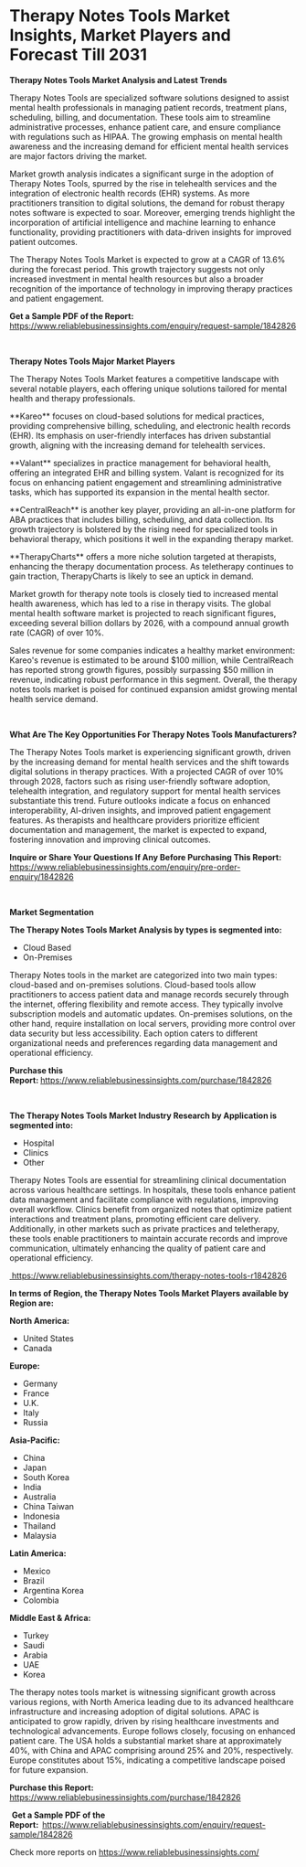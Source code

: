 <p><h1>Therapy Notes Tools Market Insights, Market Players and Forecast Till 2031</h1></p><p><strong>Therapy Notes Tools Market Analysis and Latest Trends</strong></p>
<p><p>Therapy Notes Tools are specialized software solutions designed to assist mental health professionals in managing patient records, treatment plans, scheduling, billing, and documentation. These tools aim to streamline administrative processes, enhance patient care, and ensure compliance with regulations such as HIPAA. The growing emphasis on mental health awareness and the increasing demand for efficient mental health services are major factors driving the market.</p><p>Market growth analysis indicates a significant surge in the adoption of Therapy Notes Tools, spurred by the rise in telehealth services and the integration of electronic health records (EHR) systems. As more practitioners transition to digital solutions, the demand for robust therapy notes software is expected to soar. Moreover, emerging trends highlight the incorporation of artificial intelligence and machine learning to enhance functionality, providing practitioners with data-driven insights for improved patient outcomes.</p><p>The Therapy Notes Tools Market is expected to grow at a CAGR of 13.6% during the forecast period. This growth trajectory suggests not only increased investment in mental health resources but also a broader recognition of the importance of technology in improving therapy practices and patient engagement.</p></p>
<p><strong>Get a Sample PDF of the Report:&nbsp;</strong> <a href="https://www.reliablebusinessinsights.com/enquiry/request-sample/1842826?utm_campaign=101&utm_medium=2&utm_source=Github&utm_content=ia&utm_term=01012025&utm_id=therapy-notes-tools">https://www.reliablebusinessinsights.com/enquiry/request-sample/1842826</a></p>
<p>&nbsp;</p>
<p><strong>Therapy Notes Tools Major Market Players</strong></p>
<p><p>The Therapy Notes Tools Market features a competitive landscape with several notable players, each offering unique solutions tailored for mental health and therapy professionals. </p><p>**Kareo** focuses on cloud-based solutions for medical practices, providing comprehensive billing, scheduling, and electronic health records (EHR). Its emphasis on user-friendly interfaces has driven substantial growth, aligning with the increasing demand for telehealth services. </p><p>**Valant** specializes in practice management for behavioral health, offering an integrated EHR and billing system. Valant is recognized for its focus on enhancing patient engagement and streamlining administrative tasks, which has supported its expansion in the mental health sector.</p><p>**CentralReach** is another key player, providing an all-in-one platform for ABA practices that includes billing, scheduling, and data collection. Its growth trajectory is bolstered by the rising need for specialized tools in behavioral therapy, which positions it well in the expanding therapy market.</p><p>**TherapyCharts** offers a more niche solution targeted at therapists, enhancing the therapy documentation process. As teletherapy continues to gain traction, TherapyCharts is likely to see an uptick in demand.</p><p>Market growth for therapy note tools is closely tied to increased mental health awareness, which has led to a rise in therapy visits. The global mental health software market is projected to reach significant figures, exceeding several billion dollars by 2026, with a compound annual growth rate (CAGR) of over 10%.</p><p>Sales revenue for some companies indicates a healthy market environment: Kareo's revenue is estimated to be around $100 million, while CentralReach has reported strong growth figures, possibly surpassing $50 million in revenue, indicating robust performance in this segment. Overall, the therapy notes tools market is poised for continued expansion amidst growing mental health service demand.</p></p>
<p>&nbsp;</p>
<p><strong>What Are The Key Opportunities For Therapy Notes Tools Manufacturers?</strong></p>
<p><p>The Therapy Notes Tools market is experiencing significant growth, driven by the increasing demand for mental health services and the shift towards digital solutions in therapy practices. With a projected CAGR of over 10% through 2028, factors such as rising user-friendly software adoption, telehealth integration, and regulatory support for mental health services substantiate this trend. Future outlooks indicate a focus on enhanced interoperability, AI-driven insights, and improved patient engagement features. As therapists and healthcare providers prioritize efficient documentation and management, the market is expected to expand, fostering innovation and improving clinical outcomes.</p></p>
<p><strong>Inquire or Share Your Questions If Any Before Purchasing This Report:</strong> <a href="https://www.reliablebusinessinsights.com/enquiry/pre-order-enquiry/1842826?utm_campaign=101&utm_medium=2&utm_source=Github&utm_content=ia&utm_term=01012025&utm_id=therapy-notes-tools">https://www.reliablebusinessinsights.com/enquiry/pre-order-enquiry/1842826</a></p>
<p>&nbsp;</p>
<p><strong>Market Segmentation</strong></p>
<p><strong>The Therapy Notes Tools Market Analysis by types is segmented into:</strong></p>
<p><ul><li>Cloud Based</li><li>On-Premises</li></ul></p>
<p><p>Therapy Notes tools in the market are categorized into two main types: cloud-based and on-premises solutions. Cloud-based tools allow practitioners to access patient data and manage records securely through the internet, offering flexibility and remote access. They typically involve subscription models and automatic updates. On-premises solutions, on the other hand, require installation on local servers, providing more control over data security but less accessibility. Each option caters to different organizational needs and preferences regarding data management and operational efficiency.</p></p>
<p><strong>Purchase this Report:&nbsp;</strong><a href="https://www.reliablebusinessinsights.com/purchase/1842826?utm_campaign=101&utm_medium=2&utm_source=Github&utm_content=ia&utm_term=01012025&utm_id=therapy-notes-tools">https://www.reliablebusinessinsights.com/purchase/1842826</a></p>
<p>&nbsp;</p>
<p><strong>The Therapy Notes Tools Market Industry Research by Application is segmented into:</strong></p>
<p><ul><li>Hospital</li><li>Clinics</li><li>Other</li></ul></p>
<p><p>Therapy Notes Tools are essential for streamlining clinical documentation across various healthcare settings. In hospitals, these tools enhance patient data management and facilitate compliance with regulations, improving overall workflow. Clinics benefit from organized notes that optimize patient interactions and treatment plans, promoting efficient care delivery. Additionally, in other markets such as private practices and teletherapy, these tools enable practitioners to maintain accurate records and improve communication, ultimately enhancing the quality of patient care and operational efficiency.</p></p>
<p><a href="https://www.reliablebusinessinsights.com/therapy-notes-tools-r1842826?utm_campaign=101&utm_medium=2&utm_source=Github&utm_content=ia&utm_term=01012025&utm_id=therapy-notes-tools">&nbsp;https://www.reliablebusinessinsights.com/therapy-notes-tools-r1842826</a></p>
<p><strong>In terms of Region, the Therapy Notes Tools Market Players available by Region are:</strong></p>
<p>
    <p> <strong> North America: </strong>
        <ul>
            <li>United States</li>
            <li>Canada</li>
        </ul>
        </p> 
    <p> <strong> Europe: </strong>
        <ul>
            <li>Germany</li>
            <li>France</li>
            <li>U.K.</li>
            <li>Italy</li>
            <li>Russia</li>
        </ul>
        </p> 
    <p> <strong> Asia-Pacific: </strong>
        <ul>
            <li>China</li>
            <li>Japan</li>
            <li>South Korea</li>
            <li>India</li>
            <li>Australia</li>
            <li>China Taiwan</li>
            <li>Indonesia</li>
            <li>Thailand</li>
            <li>Malaysia</li>
        </ul>
        </p> 
    <p> <strong> Latin America: </strong>
        <ul>
            <li>Mexico</li>
            <li>Brazil</li>
            <li>Argentina Korea</li>
            <li>Colombia</li>
        </ul>
        </p> 
    <p> <strong> Middle East & Africa: </strong>
        <ul>
            <li>Turkey</li>
            <li>Saudi</li>
            <li>Arabia</li>
            <li>UAE</li>
            <li>Korea</li>
        </ul>
    </p>
    </p>
<p><p>The therapy notes tools market is witnessing significant growth across various regions, with North America leading due to its advanced healthcare infrastructure and increasing adoption of digital solutions. APAC is anticipated to grow rapidly, driven by rising healthcare investments and technological advancements. Europe follows closely, focusing on enhanced patient care. The USA holds a substantial market share at approximately 40%, with China and APAC comprising around 25% and 20%, respectively. Europe constitutes about 15%, indicating a competitive landscape poised for future expansion.</p></p>
<p><strong>Purchase this Report: </strong><a href="https://www.reliablebusinessinsights.com/purchase/1842826?utm_campaign=101&utm_medium=2&utm_source=Github&utm_content=ia&utm_term=01012025&utm_id=therapy-notes-tools">https://www.reliablebusinessinsights.com/purchase/1842826</a></p>
<p>&nbsp;<strong>Get a Sample PDF of the Report:&nbsp;&nbsp;</strong><a href="https://www.reliablebusinessinsights.com/enquiry/request-sample/1842826?utm_campaign=101&utm_medium=2&utm_source=Github&utm_content=ia&utm_term=01012025&utm_id=therapy-notes-tools">https://www.reliablebusinessinsights.com/enquiry/request-sample/1842826</a></p>
<p><strong></strong></p>
<p>Check more reports on <a href="https://www.reliablebusinessinsights.com/?utm_campaign=101&utm_medium=2&utm_source=Github&utm_content=ia&utm_term=01012025&utm_id=therapy-notes-tools">https://www.reliablebusinessinsights.com/</a></p>